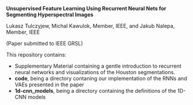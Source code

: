 **Unsupervised Feature Learning Using Recurrent Neural Nets for Segmenting Hyperspectral Images**

Lukasz Tulczyjew, Michal Kawulok, Member, IEEE, and Jakub Nalepa, Member, IEEE

(Paper submitted to IEEE GRSL)

This repository contains: 

* Supplementary Material containing a gentle introduction to recurrent neural networks and visualizations of the Houston segmentations.
* **code**, being a directory contaning our implementation of the RNNs and VAEs presented in the paper 
* **1d-cnn_models**, being a directory containing the definitions of the 1D-CNN models
